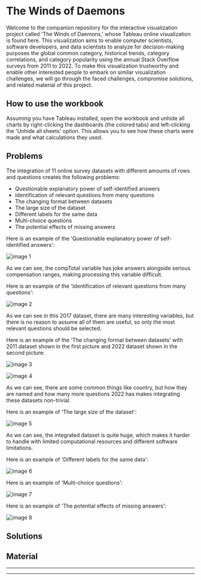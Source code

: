 # The Winds of Daemons


Welcome to the companion repository for the interactive visualization project called 'The Winds of Daemons,' whose Tableau online visualization is found here. This visualization aims to enable computer scientists, software developers, and data scientists to analyze for decision-making purposes the global common category, historical trends, category correlations, and category popularity using the annual Stack Overflow surveys from 2011 to 2022. To make this visualization trustworthy and enable other interested people to embark on similar visualization challenges, we will go through the faced challenges, compromise solutions, and related material of this project.


## How to use the workbook


Assuming you have Tableau installed, open the workbook and unhide all charts by right-clicking the dashboards (the colored tabs) and left-clicking the 'Unhide all sheets' option. This allows you to see how these charts were made and what calculations they used.


## Problems


The integration of 11 online survey datasets with different amounts of rows and questions creates the following problems:


- Questionable explanatory power of self-identified answers
- Identification of relevant questions from many questions
- The changing format between datasets
- The large size of the dataset
- Different labels for the same data
- Multi-choice questions
- The potential effects of missing answers


Here is an example of the 'Questionable explanatory power of self-identified answers':


![image 1](https://github.com/Bey0ndH0riz0ns/TWD/blob/main/Images/Example_Problem_1.PNG)


As we can see, the compTotal variable has joke answers alongside serious compensation ranges, making processing this variable difficult.


Here is an example of the 'Identification of relevant questions from many questions':


![image 2](https://github.com/Bey0ndH0riz0ns/TWD/blob/main/Images/Example_Problem_2.PNG)


As we can see in this 2017 dataset, there are many interesting variables, but there is no reason to assume all of them are useful, so only the most relevant questions should be selected.


Here is an example of the 'The changing format between datasets' with 2011 dataset shown in the first picture and 2022 dataset shown in the second picture:


![image 3](https://github.com/Bey0ndH0riz0ns/TWD/blob/main/Images/Example_Problem_3_1.PNG)


![image 4](https://github.com/Bey0ndH0riz0ns/TWD/blob/main/Images/Example_Problem_3_2.PNG)


As we can see, there are some common things like country, but how they are named and how many more questions 2022 has makes integrating these datasets non-trivial.


Here is an example of 'The large size of the dataset':


![image 5](https://github.com/Bey0ndH0riz0ns/TWD/blob/main/Images/Example_Problem_4.PNG)


As we can see, the integrated dataset is quite huge, which makes it harder to handle with limited computational resources and different software limitations.


Here is an example of 'Different labels for the same data':


![image 6](https://github.com/Bey0ndH0riz0ns/TWD/blob/main/Images/Example_Problem_5.PNG)


Here is an example of 'Multi-choice questions':


![image 7](https://github.com/Bey0ndH0riz0ns/TWD/blob/main/Images/Example_Problem_6.PNG)


Here is an example of 'The potential effects of missing answers':


![image 8](https://github.com/Bey0ndH0riz0ns/TWD/blob/main/Images/Example_Problem_7.PNG)


## Solutions


## Material

---



---
